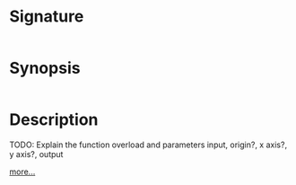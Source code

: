 # Signature
```vikid-signature
```

# Synopsis
```vikid-synopsis
```

# Description
TODO: Explain the function overload and parameters input, origin?, x axis?, y axis?, output

[more...](https://en.wikipedia.org/wiki/Snap_(computer_graphics))